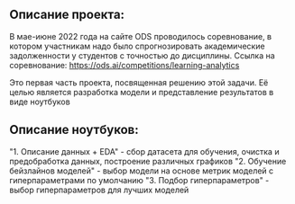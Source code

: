 ## Описание проекта:

В мае-июне 2022 года на сайте ODS проводилось соревнование, в котором участникам надо было 
спрогнозировать академические задолженности у студентов с точностью до дисциплины. Ссылка на соревнование:
https://ods.ai/competitions/learning-analytics

Это первая часть проекта, посвященная решению этой задачи. Её целью является разработка модели и представление
результатов в виде ноутбуков

## Описание ноутбуков:
"1. Описание данных + EDA" - сбор датасета для обучения, очистка и предобработка данных, построение различных графиков
"2. Обучение бейзлайнов моделей" - выбор модели на основе метрик моделей с гиперпараметрами по умолчанию
"3. Подбор гиперпараметров" - выбор гиперпараметров для лучших моделей
